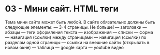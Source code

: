 # 03 - Мини сайт. HTML теги
Тема мини сайта может быть любой.
В сайте обязательно должны быть следующие элементы:
— 3-4 страницы. Не больше!
— заголовки
— абзацы
— теги оформления текста
— изображения
— списки
— форма
— навигация (ссылки) между страницами
— навигация (ссылки) по разделам одной страницы
— ссылки на внешние сайты (открывать в новом окне)
— таблица
— google карта 
— youtube видео